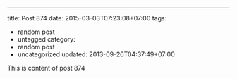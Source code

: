 ---
title: Post 874
date: 2015-03-03T07:23:08+07:00
tags:
  - random post
  - untagged
category:
  - random post
  - uncategorized
updated: 2013-09-26T04:37:49+07:00

This is content of post 874